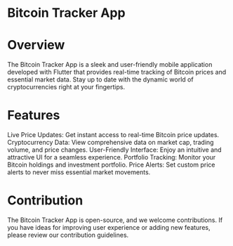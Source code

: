 # Bitcoin Tracker App

# Overview
The Bitcoin Tracker App is a sleek and user-friendly mobile application developed with Flutter that provides real-time tracking of Bitcoin prices and essential market data. Stay up to date with the dynamic world of cryptocurrencies right at your fingertips.

# Features
Live Price Updates: Get instant access to real-time Bitcoin price updates.
Cryptocurrency Data: View comprehensive data on market cap, trading volume, and price changes.
User-Friendly Interface: Enjoy an intuitive and attractive UI for a seamless experience.
Portfolio Tracking: Monitor your Bitcoin holdings and investment portfolio.
Price Alerts: Set custom price alerts to never miss essential market movements.

# Contribution
The Bitcoin Tracker App is open-source, and we welcome contributions. If you have ideas for improving user experience or adding new features, please review our contribution guidelines.

